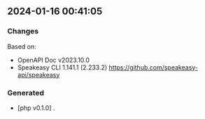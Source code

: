 

## 2024-01-16 00:41:05
### Changes
Based on:
- OpenAPI Doc v2023.10.0 
- Speakeasy CLI 1.141.1 (2.233.2) https://github.com/speakeasy-api/speakeasy
### Generated
- [php v0.1.0] .
